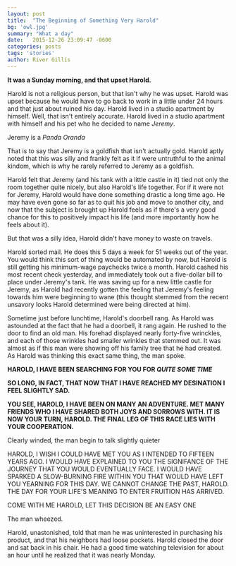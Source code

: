 ```yaml
---
layout: post
title:  "The Beginning of Something Very Harold"
bg: 'owl.jpg'
summary: "What a day"
date:   2015-12-26 23:09:47 -0600
categories: posts
tags: 'stories'
author: River Gillis
---
```

**It was a Sunday morning, and that upset Harold.**

Harold is not a religious person, but that isn't why he was upset. Harold was upset because he would have to go back to work in a little under 24 hours and that just about ruined his day. Harold lived in a studio apartment by himself. Well, that isn't entirely accurate. Harold lived in a studio apartment with himself and his pet who he decided to name *Jeremy*.

Jeremy is a *Panda Oranda*

That is to say that Jeremy is a goldfish that isn't actually gold. Harold aptly noted that this was silly and frankly felt as it if were untruthful to the animal kindom, which is why he rarely referred to Jeremy as a goldfish.

Harold felt that Jeremy (and his tank with a little castle in it) tied not only the room together quite nicely, but also Harold's life together. For if it were not for Jeremy, Harold would have done something drastic a long time ago. He may have even gone so far as to quit his job and move to another city, and now that the subject is brought up Harold feels as if there's a very good chance for this to positively impact his life (and more importantly how he feels about it).

But that was a silly idea, Harold didn't have money to waste on travels.

Harold sorted mail. He does this 5 days a week for 51 weeks out of the year. You would think this sort of thing would be automated by now, but Harold is still getting his minimum-wage paychecks twice a month. Harold cashed his most recent check yesterday, and immediately took out a five-dollar bill to place under Jeremy's tank. He was saving up for a new little castle for Jeremy, as Harold had recently gotten the feeling that Jeremy's feeling towards him were beginning to wane (this thought stemmed from the recent unsavory looks Harold determined were being directed at him).

Sometime just before lunchtime, Harold's doorbell rang. As Harold was astounded at the fact that he had a doorbell, it rang again. He rushed to the door to find an old man. His forehad displayed nearly forty-five wrinckles, and each of those wrinkles had smaller wrinkles that stemmed out. It was almost as if this man were showing off his family tree that he had created. As Harold was thinking this exact same thing, the man spoke.

**HAROLD, I HAVE BEEN SEARCHING FOR YOU FOR *QUITE SOME TIME***

**SO LONG, IN FACT, THAT NOW THAT I HAVE REACHED MY DESINATION I FEEL SLIGHTLY SAD.**

**YOU SEE, HAROLD, I HAVE BEEN ON MANY AN ADVENTURE. MET MANY FRIENDS WHO I HAVE SHARED BOTH JOYS AND SORROWS WITH. IT IS NOW YOUR TURN, HAROLD. THE FINAL LEG OF THIS RACE LIES WITH YOUR COOPERATION.**

Clearly winded, the man begin to talk slightly quieter

HAROLD, I WISH I COULD HAVE MET YOU AS I INTENDED TO FIFTEEN YEARS AGO. I WOULD HAVE EXPLAINED TO YOU THE SIGNIFANCE OF THE JOURNEY THAT YOU WOULD EVENTUALLY FACE. I WOULD HAVE SPARKED A SLOW-BURNING FIRE WITHIN YOU THAT WOULD HAVE LEFT YOU YEARNING FOR THIS DAY. WE CANNOT CHANGE THE PAST, HAROLD. THE DAY FOR YOUR LIFE'S MEANING TO ENTER FRUITION HAS ARRIVED.

COME WITH ME HAROLD, LET THIS DECISION BE AN EASY ONE

The man wheezed.

Harold, unastonished, told that man he was uninterested in purchasing his product, and that his neighbors had loose pockets. Harold closed the door and sat back in his chair. He had a good time watching television for about an hour until he realized that it was nearly Monday.
